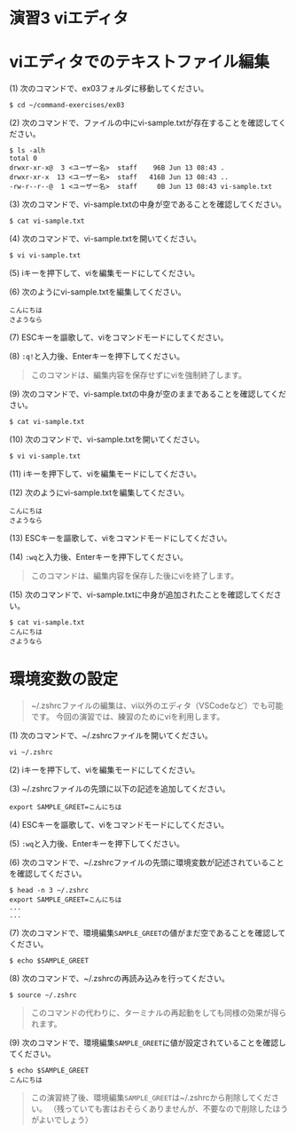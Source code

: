 演習3 viエディタ
==============

# viエディタでのテキストファイル編集
(1) 次のコマンドで、ex03フォルダに移動してください。

```shell
$ cd ~/command-exercises/ex03
```

(2) 次のコマンドで、ファイルの中にvi-sample.txtが存在することを確認してください。

```shell
$ ls -alh
total 0
drwxr-xr-x@  3 <ユーザー名>  staff    96B Jun 13 08:43 .
drwxr-xr-x  13 <ユーザー名>  staff   416B Jun 13 08:43 ..
-rw-r--r--@  1 <ユーザー名>  staff     0B Jun 13 08:43 vi-sample.txt
```

(3) 次のコマンドで、vi-sample.txtの中身が空であることを確認してください。

```shell
$ cat vi-sample.txt

```

(4) 次のコマンドで、vi-sample.txtを開いてください。

```shell
$ vi vi-sample.txt
```

(5) iキーを押下して、viを編集モードにしてください。

(6) 次のようにvi-sample.txtを編集してください。

```text
こんにちは
さようなら
```

(7) ESCキーを謳歌して、viをコマンドモードにしてください。

(8) `:q!`と入力後、Enterキーを押下してください。

> このコマンドは、編集内容を保存せずにviを強制終了します。

(9) 次のコマンドで、vi-sample.txtの中身が空のままであることを確認してください。

```shell
$ cat vi-sample.txt

```

(10) 次のコマンドで、vi-sample.txtを開いてください。

```shell
$ vi vi-sample.txt
```

(11) iキーを押下して、viを編集モードにしてください。

(12) 次のようにvi-sample.txtを編集してください。

```text
こんにちは
さようなら
```

(13) ESCキーを謳歌して、viをコマンドモードにしてください。

(14) `:wq`と入力後、Enterキーを押下してください。

> このコマンドは、編集内容を保存した後にviを終了します。

(15) 次のコマンドで、vi-sample.txtに中身が追加されたことを確認してください。

```shell
$ cat vi-sample.txt
こんにちは
さようなら
```

# 環境変数の設定

> ~/.zshrcファイルの編集は、vi以外のエディタ（VSCodeなど）でも可能です。
> 今回の演習では、練習のためにviを利用します。

(1) 次のコマンドで、~/.zshrcファイルを開いてください。

```shell
vi ~/.zshrc
```

(2) iキーを押下して、viを編集モードにしてください。

(3) ~/.zshrcファイルの先頭に以下の記述を追加してください。

```shell
export SAMPLE_GREET=こんにちは
```

(4) ESCキーを謳歌して、viをコマンドモードにしてください。

(5) `:wq`と入力後、Enterキーを押下してください。

(6) 次のコマンドで、~/.zshrcファイルの先頭に環境変数が記述されていることを確認してください。

```shell
$ head -n 3 ~/.zshrc
export SAMPLE_GREET=こんにちは
...
...
```

(7) 次のコマンドで、環境編集`SAMPLE_GREET`の値がまだ空であることを確認してください。

```shell
$ echo $SAMPLE_GREET

```

(8) 次のコマンドで、~/.zshrcの再読み込みを行ってください。

```shell
$ source ~/.zshrc

```

> このコマンドの代わりに、ターミナルの再起動をしても同様の効果が得られます。

(9) 次のコマンドで、環境編集`SAMPLE_GREET`に値が設定されていることを確認してください。

```shell
$ echo $SAMPLE_GREET
こんにちは
```

> この演習終了後、環境編集`SAMPLE_GREET`は~/.zshrcから削除してください。
> （残っていても害はおそらくありませんが、不要なので削除したほうがよいでしょう）
